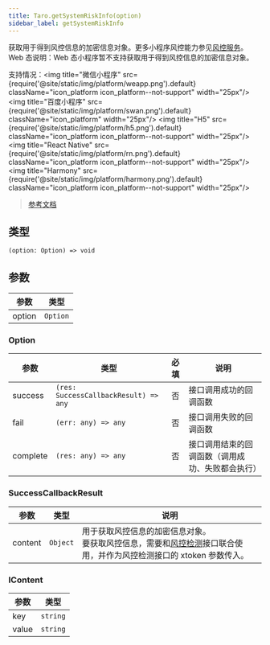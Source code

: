 ```yaml
---
title: Taro.getSystemRiskInfo(option)
sidebar_label: getSystemRiskInfo
---
```


获取用于得到风控信息的加密信息对象。更多小程序风控能力参见[风控服务](https://smartprogram.baidu.com/docs/develop/serverapi/open_risk_power/)。
Web 态说明：Web 态小程序暂不支持获取用于得到风控信息的加密信息对象。

支持情况：<img title="微信小程序" src={require('@site/static/img/platform/weapp.png').default} className="icon_platform icon_platform--not-support" width="25px"/> <img title="百度小程序" src={require('@site/static/img/platform/swan.png').default} className="icon_platform" width="25px"/> <img title="H5" src={require('@site/static/img/platform/h5.png').default} className="icon_platform icon_platform--not-support" width="25px"/> <img title="React Native" src={require('@site/static/img/platform/rn.png').default} className="icon_platform icon_platform--not-support" width="25px"/> <img title="Harmony" src={require('@site/static/img/platform/harmony.png').default} className="icon_platform icon_platform--not-support" width="25px"/>

> [参考文档](https://smartprogram.baidu.com/docs/develop/api/open/swan-getSystemRiskInfo/)

## 类型

```tsx
(option: Option) => void
```

## 参数

| 参数 | 类型 |
| --- | --- |
| option | `Option` |

### Option

| 参数 | 类型 | 必填 | 说明 |
| --- | --- | :---: | --- |
| success | `(res: SuccessCallbackResult) => any` | 否 | 接口调用成功的回调函数 |
| fail | `(err: any) => any` | 否 | 接口调用失败的回调函数 |
| complete | `(res: any) => any` | 否 | 接口调用结束的回调函数（调用成功、失败都会执行） |

### SuccessCallbackResult

| 参数 | 类型 | 说明 |
| --- | --- | --- |
| content | `Object` | 用于获取风控信息的加密信息对象。<br />要获取风控信息，需要和[风控检测](https://smartprogram.baidu.com/docs/develop/serverapi/open_risk_power/#detectrisk/)接口联合使用，并作为风控检测接口的 xtoken 参数传入。 |

### IContent

| 参数 | 类型 |
| --- | --- |
| key | `string` |
| value | `string` |
